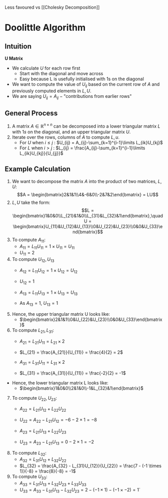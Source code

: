 Less favoured vs [[Cholesky Decomposition]]

# Doolittle Algorithm
## Intuition
**U Matrix**
* We calculate $U$ for each row first
	* Start with the diagonal and move across
	* Easy because L is usefully initialised with $1$s on the diagonal
* We want to compute the value of $U_{ij}$ based on the current row of $A$ and previously computed elements in $L,U$.
* We are saying $U_{ij}=A_{ij}-\text{"contributions from earlier rows"}$


## General Process
1. A matrix $A \in \mathbb{R}^{n \times n}$ can be decomposed into a lower triangular matrix $L$ with $1s$ on the diagonal, and an upper triangular matrix $U$.
2. Iterate over the rows, columns of $A$ to compute $L,u$.
	* For $U$ when $i \leq j$ : $U_{ij} = A_{ij}-\sum_{k=1}^{i-1}\limits L_{ik}U_{kj}$
	* For $L$ when $i > j$ : $L_{ij} = \frac{A_{ij}-\sum_{k=1}^{i-1}\limits L_{ik}U_{kj}}{U_{jj}}$
## Example Calculation
1. We want to decompose the matrix $A$ into the product of two matrices, $L, U$:
$$A = \begin{bmatrix}2&1&1\\4&-6&0\\-2&7&2\end{bmatrix} = LU$$
2. $L,U$ take the form:
$$L = \begin{bmatrix}1&0&0\\L_{21}&1&0\\L_{31}&L_{32}&1\end{bmatrix},\quad U = \begin{bmatrix}U_{11}&U_{12}&U_{13}\\0&U_{22}&U_{23}\\0&0&U_{33}\end{bmatrix}$$
3. To compute $A_{11}$: 
	* $A_{11} = L_{11}U_{11}=1 \times U_{11} = U_{11}$
	* $U_{11} = 2$
4. To compute $U_{12}, U_{13}$
	* $A_{12} = L_{11}U_{12} = 1 \times U_{12}= U_{12}$
	* $U_{12} = 1$

	* $A_{13}= L_{11}U_{13}=1 \times U_{13}= U_{13}$
	* As $A_{13}= 1$, $U_{13} = 1$
5. Hence, the upper triangular matrix U looks like:
	* $\begin{bmatrix}2&1&1\\0&U_{22}&U_{23}\\0&0&U_{33}\end{bmatrix}$
6. To compute $L_{21}, L_{31}$: 
	* $A_{21} = L_{21}U_{11} = L_{21} \times 2$
	* $L_{21} = \frac{A_{21}}{U_{11}} = \frac{4}{2} = 2$ 

	* $A_{31} = L_{31}U_{11} = L_{31} \times 2$
	* $L_{31} = \frac{A_{31}}{U_{11}} = \frac{-2}{2} = -1$
* Hence, the lower triangular matrix L looks like:
	* $\begin{bmatrix}1&0&0\\2&1&0\\-1&L_{32}&1\end{bmatrix}$
7. To compute $U_{22}, U_{23}$:
	* $A_{22} = L_{21}U_{12} + L_{22}U_{22}$
	* $U_{22} = A_{22} - L_{21}U_{12} = -6 - 2 \times 1 = -8$

	* $A_{23} = L_{21}U_{13} + L_{22}U_{23}$
	* $U_{23} = A_{23} - L_{21}U_{13} = 0 - 2 \times 1 = -2$
8. To compute $L_{32}$:
	* $A_{32} = L_{31}U_{12} + L_{32}U_{22}$
	* $L_{32} = \frac{A_{32} - L_{31}U_{12}}{U_{22}} = \frac{7 - (-1 \times 1)}{-8} = \frac{8}{-8} = -1$
9. To compute $U_{33}$:    
	* $A_{33} = L_{31}U_{13} + L_{32}U_{23} + L_{33}U_{33}$
	* $U_{33} = A_{33} - L_{31}U_{13} - L_{32}U_{23} = 2 - (-1 \times 1) - (-1 \times -2) = 1$`
